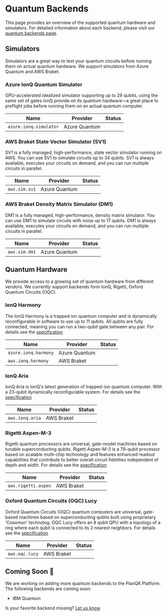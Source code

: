 # Quantum Backends

This page provides an overview of the supported quantum hardware and simulators.
For detailed information about each backend, please visit our [quantum backends page](https://platform.planqk.de/quantum-backends).

## Simulators

Simulators are a great way to test your quantum circuits before running them on actual quantum hardware.
We support simulators from Azure Quantum and AWS Braket.

### Azure IonQ Quantum Simulator

GPU-accelerated idealized simulator supporting up to 29 qubits, using the same set of gates IonQ provide on its quantum hardware—a great place to preflight jobs before running them on an actual quantum computer.

| Name                 | Provider      | Status                                     |
|----------------------|---------------|--------------------------------------------|
| `azure.ionq.simulator` | Azure Quantum | <BackendStatus id="azure.ionq.simulator"/> |

### AWS Braket State Vector Simulator (SV1)

SV1 is a fully managed, high-performance, state vector simulator running on AWS.
You can use SV1 to simulate circuits up to 34 qubits.
SV1 is always available, executes your circuits on demand, and you can run multiple circuits in parallel.

| Name        | Provider      | Status                            |
|-------------|---------------|-----------------------------------|
| `aws.sim.sv1` | Azure Quantum | <BackendStatus id="aws.sim.sv1"/> |

### AWS Braket Density Matrix Simulator (DM1)

DM1 is a fully managed, high-performance, density matrix simulator.
You can use DM1 to simulate circuits with noise up to 17 qubits.
DM1 is always available, executes your circuits on demand, and you can run multiple circuits in parallel.

| Name          | Provider      | Status                            |
|---------------|---------------|-----------------------------------|
| `aws.sim.dm1` | Azure Quantum | <BackendStatus id="aws.sim.dm1"/> |

## Quantum Hardware

We provide access to a growing set of quantum hardware from different vendors.
We currently support backends form IonQ, Rigetti, Oxford Quantum Circuits (OQC).

### IonQ Harmony

The IonQ Harmony is a trapped ion quantum computer and is dynamically reconfigurable in software to use up to 11 qubits.
All qubits are fully connected, meaning you can run a two-qubit gate between any pair.
For details see the [specification](https://ionq.com/quantum-systems/harmony)

| Name                 | Provider      | Status                                   |
|----------------------|---------------|------------------------------------------|
| `azure.ionq.harmony` | Azure Quantum | <BackendStatus id="azure.ionq.harmony"/> |
| `aws.ionq.harmony`   | AWS Braket    | <BackendStatus id="aws.ionq.harmony"/>   |

### IonQ Aria

IonQ Aria is IonQ's latest generation of trapped-ion quantum computer.
With a 23-qubit dynamically reconfigurable system.
For details see the [specification](https://ionq.com/quantum-systems/aria)

| Name            | Provider   | Status                              |
|-----------------|------------|-------------------------------------|
| `aws.ionq.aria` | AWS Braket | <BackendStatus id="aws.ionq.aria"/> |

### Rigetti Aspen-M-3

Rigetti quantum processors are universal, gate-model machines based on tunable superconducting qubits.
Rigetti Aspen-M-3 is a 79-qubit processor based on scalable multi-chip technology and features enhanced readout capabilities that contribute to better overall circuit fidelities independent of depth and width.
For details see the [specification](https://qcs.rigetti.com/qpus)

| Name                | Provider   | Status                                  |
|---------------------|------------|-----------------------------------------|
| `aws.rigetti.aspen` | AWS Braket | <BackendStatus id="aws.rigetti.aspen"/> |

### Oxford Quantum Circuits (OQC) Lucy

Oxford Quantum Circuits (OQC) quantum computers are universal, gate-based machines based on superconducting qubits built using proprietary 'Coaxmon' technolog.
OQC Lucy offers an 8 qubit QPU with a topology of a ring where each qubit is connected to its 2 nearest neighbors.
For details see the [specification](https://oxfordquantumcircuits.com/technology)

| Name           | Provider   | Status                             |
|----------------|------------|------------------------------------|
| `aws.oqc.lucy` | AWS Braket | <BackendStatus id="aws.oqc.lucy"/> |

## Coming Soon :eyes:

We are working on adding more quantum backends to the PlanQK Platform.
The following backends are coming soon:

- IBM Quantum

Is your favorite backend missing? [Let us know](https://join.slack.com/t/planqk-platform/shared_invite/zt-1b4899wqr-xqOYLSCr8KqYkREi251NxQ&#41)

